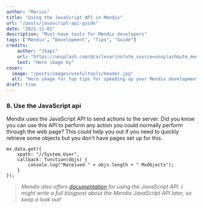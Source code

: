 ```yaml
---
author: "Marius"
title: "Using the JavaScript API in Mendix"
url: "/posts/javascript-api-guide"
date: "2021-11-01"
description: "Must-have tools for Mendix developers"
tags: ["Mendix", "Development", "Tips", "Guide"]
credits: 
    author: "JSapi"
    url: "https://unsplash.com/@carlevarino?utm_source=unsplash&utm_medium=referral&utm_content=creditCopyText"
    text: "Hero image by"
cover:
  image: "/posts/images/usefultools/header.jpg"
  alt: "Hero image for top tips for speeding up your Mendix development"
draft: true
---
```


### 8. Use the JavaScript api

Mendix uses the JavaScript API to send actions to the server. Did you know you can use this API to perform any action you could normally perform through the web page?
This could help you out if you need to quickly retrieve some objects but you don't have pages set up for this.

```
mx.data.get({
    xpath: "//System.User",
    callback: function(objs) {
        console.log("Received " + objs.length + " MxObjects");
    }
});
```
> _Mendix also offers [documentation](https://apidocs.rnd.mendix.com/9/client/) for using the JavaScript API. I might write a full blogpost about the Mendix JavaScript API later, so keep a look out!_